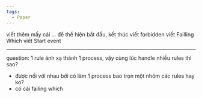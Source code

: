 ```yaml
---
tags:
  - Paper
---
```

viết thêm mấy cái ... để thể hiện bắt đầu, kết thúc
viết forbidden
viết Failling Which
viết Start event

---- 
question: 1 rule ánh xạ thành 1 process, vậy cùng lúc handle nhiều rules thì sao?
* được nối với nhau bởi 
có làm 1 process bao trọn một nhóm các rules hay ko?
* có cái failing which 